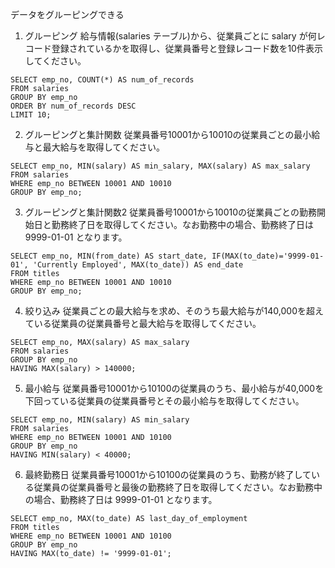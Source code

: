 データをグルーピングできる
1. グルーピング
給与情報(salaries テーブル)から、従業員ごとに salary が何レコード登録されているかを取得し、従業員番号と登録レコード数を10件表示してください。
```
SELECT emp_no, COUNT(*) AS num_of_records
FROM salaries
GROUP BY emp_no
ORDER BY num_of_records DESC
LIMIT 10;
```

2. グルーピングと集計関数
従業員番号10001から10010の従業員ごとの最小給与と最大給与を取得してください。
```
SELECT emp_no, MIN(salary) AS min_salary, MAX(salary) AS max_salary
FROM salaries
WHERE emp_no BETWEEN 10001 AND 10010
GROUP BY emp_no;
```


3. グルーピングと集計関数2
従業員番号10001から10010の従業員ごとの勤務開始日と勤務終了日を取得してください。なお勤務中の場合、勤務終了日は 9999-01-01 となります。
```
SELECT emp_no, MIN(from_date) AS start_date, IF(MAX(to_date)='9999-01-01', 'Currently Employed', MAX(to_date)) AS end_date
FROM titles
WHERE emp_no BETWEEN 10001 AND 10010
GROUP BY emp_no;
```


4. 絞り込み
従業員ごとの最大給与を求め、そのうち最大給与が140,000を超えている従業員の従業員番号と最大給与を取得してください。
```
SELECT emp_no, MAX(salary) AS max_salary
FROM salaries
GROUP BY emp_no
HAVING MAX(salary) > 140000;
```


5. 最小給与
従業員番号10001から10100の従業員のうち、最小給与が40,000を下回っている従業員の従業員番号とその最小給与を取得してください。
```
SELECT emp_no, MIN(salary) AS min_salary
FROM salaries
WHERE emp_no BETWEEN 10001 AND 10100
GROUP BY emp_no
HAVING MIN(salary) < 40000;
```


6. 最終勤務日
従業員番号10001から10100の従業員のうち、勤務が終了している従業員の従業員番号と最後の勤務終了日を取得してください。なお勤務中の場合、勤務終了日は 9999-01-01 となります。
```
SELECT emp_no, MAX(to_date) AS last_day_of_employment
FROM titles
WHERE emp_no BETWEEN 10001 AND 10100
GROUP BY emp_no
HAVING MAX(to_date) != '9999-01-01';
```
